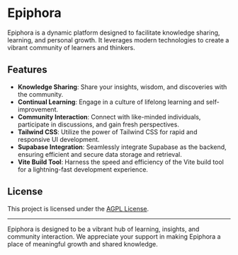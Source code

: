 # Epiphora

Epiphora is a dynamic platform designed to facilitate knowledge sharing, learning, and personal growth. It leverages modern technologies to create a vibrant community of learners and thinkers.

## Features

- **Knowledge Sharing**: Share your insights, wisdom, and discoveries with the community.
- **Continual Learning**: Engage in a culture of lifelong learning and self-improvement.
- **Community Interaction**: Connect with like-minded individuals, participate in discussions, and gain fresh perspectives.
- **Tailwind CSS**: Utilize the power of Tailwind CSS for rapid and responsive UI development.
- **Supabase Integration**: Seamlessly integrate Supabase as the backend, ensuring efficient and secure data storage and retrieval.
- **Vite Build Tool**: Harness the speed and efficiency of the Vite build tool for a lightning-fast development experience.

## License

This project is licensed under the [AGPL License](LICENSE).

---

Epiphora is designed to be a vibrant hub of learning, insights, and community interaction. We appreciate your support in making Epiphora a place of meaningful growth and shared knowledge.
